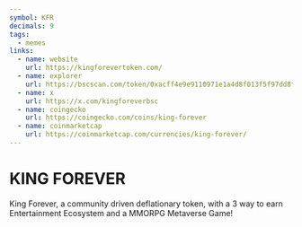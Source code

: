 ```yaml
---
symbol: KFR
decimals: 9
tags:
  - memes
links:
  - name: website
    url: https://kingforevertoken.com/
  - name: explorer
    url: https://bscscan.com/token/0xacff4e9e9110971e1a4d8f013f5f97dd8fb4f430
  - name: x
    url: https://x.com/kingforeverbsc
  - name: coingecko
    url: https://coingecko.com/coins/king-forever
  - name: coinmarketcap
    url: https://coinmarketcap.com/currencies/king-forever/
---
```


# KING FOREVER

King Forever, a community driven deflationary token, with a 3 way to earn Entertainment Ecosystem and a MMORPG Metaverse Game!
